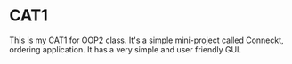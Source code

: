 # CAT1
This is my CAT1 for OOP2 class.
It's a simple mini-project called Conneckt, ordering application.
It has a very simple and user friendly GUI.
